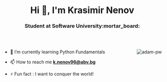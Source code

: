<h1 align="center">Hi 👋, I'm Krasimir Nenov</h1>
<h3 align="center">Student at Software University:mortar_board:</h3>

<br>



<br>

<p><img align="right" src="https://github.com/Adam-pw/Adam-pw/blob/main/animation_500_kxa883sd.gif" alt="adam-pw" /></p>


- 🌱 I’m currently learning Python Fundamentals

- 📫 How to reach me **k.nenov96@abv.bg**

- ⚡ Fun fact : I want to conquer the world!
